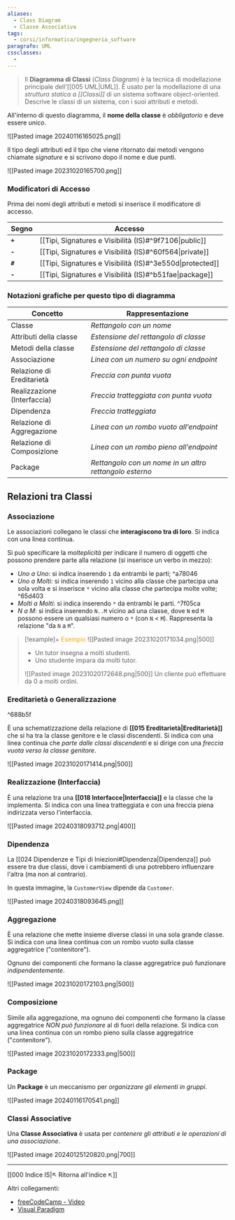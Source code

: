 ```yaml
---
aliases: 
  - Class Diagram
  - Classe Associativa
tags:
  - corsi/informatica/ingegneria_software
paragrafo: UML
cssclasses:
  - 
---
```

>Il **Diagramma di Classi** (*Class Diagram*) è la tecnica di modellazione principale dell'[[005 UML|UML]]. È usato per la modellazione di una *struttura statica a [[Classi]]* di un sistema software object-oriented. Descrive le classi di un sistema, con i suoi attributi e metodi.

All'interno di questo diagramma, il **nome della classe** è *obbligatorio* e deve essere *unico*.

![[Pasted image 20240116165025.png]]

Il tipo degli attributi ed il tipo che viene ritornato dai metodi vengono chiamate *signature* e si scrivono dopo il nome e due punti.

![[Pasted image 20231020165700.png]]

### Modificatori di Accesso
Prima dei nomi degli attributi e metodi si inserisce il modificatore di accesso.

| Segno | Accesso |
| ---- | ---- |
| **`+`** | [[Tipi, Signatures e Visibilità (IS)#^9f7106\|public]] |
| **`-`** | [[Tipi, Signatures e Visibilità (IS)#^60f564\|private]] |
| **`#`** | [[Tipi, Signatures e Visibilità (IS)#^3e550d\|protected]] |
| **`-`** | [[Tipi, Signatures e Visibilità (IS)#^b51fae\|package]] |

### Notazioni grafiche per questo tipo di diagramma

| Concetto                    | Rappresentazione                                        |
| --------------------------- | ------------------------------------------------------- |
| Classe                      | *Rettangolo con un nome*                                |
| Attributi della classe      | *Estensione del rettangolo di classe*                   |
| Metodi della classe         | *Estensione del rettangolo di classe*                   |
| Associazione                | *Linea con un numero su ogni endpoint*                  |
| Relazione di Ereditarietà   | *Freccia con punta vuota*                               |
| Realizzazione (Interfaccia) | *Freccia tratteggiata con punta vuota*                  |
| Dipendenza                  | *Freccia tratteggiata*                                  |
| Relazione di Aggregazione   | *Linea con un rombo vuoto all'endpoint*                 |
| Relazione di Composizione   | *Linea con un rombo pieno all'endpoint*                 |
| Package                     | *Rettangolo con un nome in un altro rettangolo esterno* |




## Relazioni tra Classi
### Associazione
Le associazioni collegano le classi che **interagiscono tra di loro**. Si indica con una linea continua.

Si può specificare la *molteplicità* per indicare il numero di oggetti che possono prendere parte alla relazione (si inserisce un verbo in mezzo):
- *Uno a Uno*: si indica inserendo `1` da entrambi le parti; ^a78046
- *Uno a Molti*: si indica inserendo `1` vicino alla classe che partecipa una sola volta e si inserisce `*` vicino alla classe che partecipa molte volte; ^65d403
- *Molti a Molti*: si indica inserendo `*` da entrambi le parti. ^7f05ca
- *N a M*: si indica inserendo `N..M` vicino ad una classe, dove `N` ed `M` possono essere un qualsiasi numero o `*` (con `N` < `M`). Rappresenta la relazione "da `N` a `M`".

> [!example]+ <font color="orange">Esempio</font>
>![[Pasted image 20231020171034.png|500]]
>- Un tutor insegna a molti studenti.
>- Uno studente impara da molti tutor.
>
>![[Pasted image 20231020172648.png|500]]
>Un cliente può effettuare da 0 a molti ordini.

### Ereditarietà o Generalizzazione

^688b5f

È una schematizzazione della relazione di **[[015 Ereditarietà|Ereditarietà]]** che si ha tra la classe genitore e le classi discendenti. Si indica con una linea continua che *parte dalle classi discendenti* e si dirige con una *freccia vuota verso la classe genitore*.

![[Pasted image 20231020171414.png|500]]

### Realizzazione (Interfaccia)
È una relazione tra una **[[018 Interfacce|Interfaccia]]** e la classe che la implementa. Si indica con una linea tratteggiata e con una freccia piena indirizzata verso l'interfaccia.

![[Pasted image 20240318093712.png|400]]

### Dipendenza
La [[024 Dipendenze e Tipi di Iniezioni#Dipendenza|Dipendenza]] può essere tra due classi, dove i cambiamenti di una potrebbero influenzare l'altra (ma non al contrario).

In questa immagine, la `CustomerView` dipende da `Customer`.

![[Pasted image 20240318093645.png]]


### Aggregazione
È una relazione che mette insieme diverse classi in una sola grande classe. Si indica con una linea continua con un rombo vuoto sulla classe aggregatrice ("contenitore").

Ognuno dei componenti che formano la classe aggregatrice può funzionare *indipendentemente*.

![[Pasted image 20231020172103.png|500]]

### Composizione
Simile alla aggregazione, ma ognuno dei componenti che formano la classe aggregatrice *NON può funzionare* al di fuori della relazione. Si indica con una linea continua con un rombo pieno sulla classe aggregatrice ("contenitore").

![[Pasted image 20231020172333.png|500]]

### Package
Un **Package** è un meccanismo per *organizzare gli elementi in gruppi*.

![[Pasted image 20240116170541.png]]

### Classi Associative
Una **Classe Associativa** è usata per *contenere gli attributi e le operazioni di una associazione*.

![[Pasted image 20240125120820.png|700]]

___
[[000 Indice IS|↖ Ritorna all'indice ↖]]

Altri collegamenti: 
- [freeCodeCamp - Video](https://youtu.be/WnMQ8HlmeXc?t=579)
- [Visual Paradigm](https://www.visual-paradigm.com/guide/uml-unified-modeling-language/what-is-class-diagram/)
